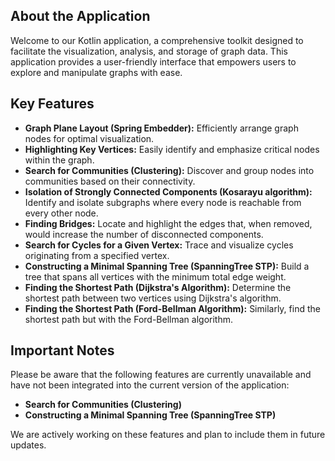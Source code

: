 ## About the Application

Welcome to our Kotlin application, a comprehensive toolkit designed to facilitate the visualization, analysis, and storage of graph data. This application provides a user-friendly interface that empowers users to explore and manipulate graphs with ease.

## Key Features

- **Graph Plane Layout (Spring Embedder):** Efficiently arrange graph nodes for optimal visualization.
- **Highlighting Key Vertices:** Easily identify and emphasize critical nodes within the graph.
- **Search for Communities (Clustering):** Discover and group nodes into communities based on their connectivity.
- **Isolation of Strongly Connected Components (Kosarayu algorithm):** Identify and isolate subgraphs where every node is reachable from every other node.
- **Finding Bridges:** Locate and highlight the edges that, when removed, would increase the number of disconnected components.
- **Search for Cycles for a Given Vertex:** Trace and visualize cycles originating from a specified vertex.
- **Constructing a Minimal Spanning Tree (SpanningTree STP):** Build a tree that spans all vertices with the minimum total edge weight.
- **Finding the Shortest Path (Dijkstra's Algorithm):** Determine the shortest path between two vertices using Dijkstra's algorithm.
- **Finding the Shortest Path (Ford-Bellman Algorithm):** Similarly, find the shortest path but with the Ford-Bellman algorithm.

## Important Notes

Please be aware that the following features are currently unavailable and have not been integrated into the current version of the application:

- **Search for Communities (Clustering)**
- **Constructing a Minimal Spanning Tree (SpanningTree STP)**

We are actively working on these features and plan to include them in future updates.
